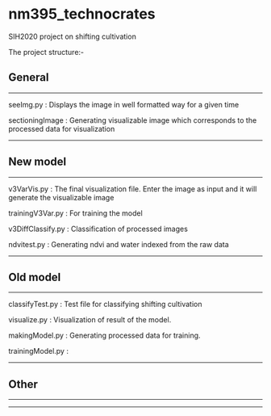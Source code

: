 # nm395_technocrates
SIH2020 project on shifting cultivation


The project structure:-

General
---------------------
---------------------

seeImg.py : Displays the image in well formatted way for a given time

sectioningImage : Generating visualizable image which corresponds to the processed data for visualization

---------------------


New model
---------------------
---------------------

v3VarVis.py : The final visualization file. Enter the image as input and it will generate the visualizable image

trainingV3Var.py : For training the model

v3DiffClassify.py : Classification of processed images

ndvitest.py : Generating ndvi and water indexed from the raw data

---------------------



Old model
---------------------
---------------------
classifyTest.py : Test file for classifying shifting cultivation

visualize.py : Visualization of result of the model.

makingModel.py : Generating processed data for training.

trainingModel.py : 

---------------------


Other
---------------------
---------------------

---------------------

